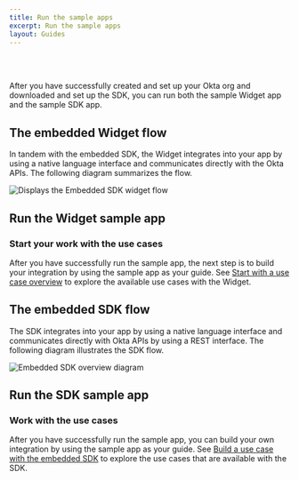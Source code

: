 ```yaml
---
title: Run the sample apps
excerpt: Run the sample apps
layout: Guides
---
```


<ApiLifecycle access="ie" /><br>
<ApiLifecycle access="Limited GA" /><br>

After you have successfully created and set up your Okta org and downloaded and set up the SDK, you can run both the sample Widget app and the sample SDK app.

## The embedded Widget flow

In tandem with the embedded SDK, the Widget integrates into your app by using a native language interface and communicates directly with the Okta APIs. The following diagram summarizes the flow.

<div class="common-image-format">

![Displays the Embedded SDK widget flow](/img/oie-embedded-sdk/embedded-widget-overview.png)

</div>

## Run the Widget sample app

<StackSelector class="cleaner-selector"/>

<StackSelector snippet="runwidgetapp" noSelector />

### Start your work with the use cases

After you have successfully run the sample app, the next step is to build your integration by using the sample app as your guide. See [Start with a use case overview](/docs/guides/oie-embedded-widget-use-cases/aspnet/oie-embedded-widget-use-case-overview/) to explore the available use cases with the Widget.

## The embedded SDK flow

The SDK integrates into your app by using a native language interface and communicates directly with Okta APIs by using a REST interface. The following diagram illustrates the SDK flow.

<div class="common-image-format">

![Embedded SDK overview diagram](/img/oie-embedded-sdk/embedded-sdk-overview.png)

</div>

## Run the SDK sample app

<StackSelector class="cleaner-selector"/>

<StackSelector snippet="runsdkapp" noSelector />

### Work with the use cases

After you have successfully run the sample app, you can build your own integration by using the sample app as your guide. See [Build a use case with the embedded SDK](/docs/guides/oie-embedded-sdk-overview/) to explore the use cases that are available with the SDK.
